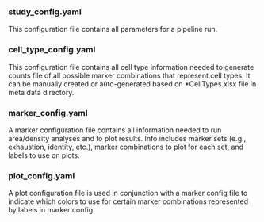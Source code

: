 ### study_config.yaml
This configuration file contains all parameters for a pipeline run. 

### cell_type_config.yaml
This configuration file contains all cell type information needed to generate counts file of all possible marker combinations that represent cell types. It can be manually created or auto-generated based on *CellTypes.xlsx file in meta data directory. 

### marker_config.yaml
A marker configuration file contains all information needed to run area/density analyses and to plot results. Info includes marker sets (e.g., exhaustion, identity, etc.), marker combinations to plot for each set, and labels to use on plots.

### plot_config.yaml
A plot configuration file is used in conjunction with a marker config file to indicate which colors to use for certain marker combinations represented by labels in marker config.
